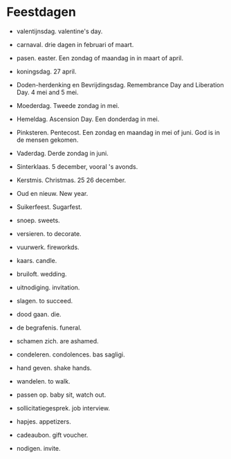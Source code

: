 # Feestdagen
- valentijnsdag. valentine's day.
- carnaval. drie dagen in februari of maart.
- pasen. easter. Een zondag of maandag in in maart of april.
- koningsdag. 27 april.
- Doden-herdenking en Bevrijdingsdag. Remembrance Day and Liberation Day. 4 mei and 5 mei.
- Moederdag. Tweede zondag in mei.
- Hemeldag. Ascension Day. Een donderdag in mei.
- Pinksteren. Pentecost. Een zondag en maandag in mei of juni. God is in de mensen gekomen.
- Vaderdag. Derde zondag in juni.
- Sinterklaas. 5 december, vooral 's avonds.
- Kerstmis. Christmas. 25 26 december.
- Oud en nieuw. New year.
- Suikerfeest. Sugarfest.


- snoep. sweets.
- versieren. to decorate.
- vuurwerk. fireworkds.
- kaars. candle.
- bruiloft. wedding.
- uitnodiging. invitation.
- slagen. to succeed.
- dood gaan. die.
- de begrafenis. funeral.
- schamen zich. are ashamed.
- condeleren. condolences. bas sagligi.
- hand geven. shake hands.
- wandelen. to walk.
- passen op. baby sit, watch out.
- sollicitatiegesprek. job interview.
- hapjes. appetizers.
- cadeaubon. gift voucher.
- nodigen. invite.
